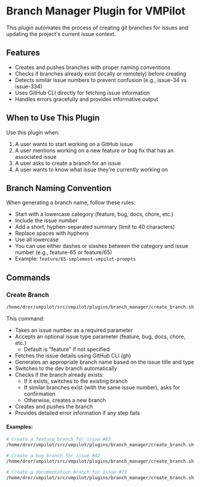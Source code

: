 # Branch Manager Plugin for VMPilot

This plugin automates the process of creating git branches for issues and updating the project's current issue context.

## Features

- Creates and pushes branches with proper naming conventions
- Checks if branches already exist (locally or remotely) before creating
- Detects similar issue numbers to prevent confusion (e.g., issue-34 vs issue-334)
- Uses GitHub CLI directly for fetching issue information
- Handles errors gracefully and provides informative output

## When to Use This Plugin

Use this plugin when:

1. A user wants to start working on a GitHub issue
2. A user mentions working on a new feature or bug fix that has an associated issue
3. A user asks to create a branch for an issue
4. A user wants to know what issue they're currently working on

## Branch Naming Convention

When generating a branch name, follow these rules:
- Start with a lowercase category (feature, bug, docs, chore, etc.)
- Include the issue number
- Add a short, hyphen-separated summary (limit to 40 characters)
- Replace spaces with hyphens
- Use all lowercase
- You can use either dashes or slashes between the category and issue number (e.g., feature-65 or feature/65)
- Example: `feature/65-implement-vmpilot-prompts`

## Commands

### Create Branch

```bash
/home/dror/vmpilot/src/vmpilot/plugins/branch_manager/create_branch.sh <issue_number> [issue_type]
```

This command:
- Takes an issue number as a required parameter
- Accepts an optional issue type parameter (feature, bug, docs, chore, etc.)
  - Default is "feature" if not specified
- Fetches the issue details using GitHub CLI (gh)
- Generates an appropriate branch name based on the issue title and type
- Switches to the dev branch automatically
- Checks if the branch already exists:
  - If it exists, switches to the existing branch
  - If similar branches exist (with the same issue number), asks for confirmation
  - Otherwise, creates a new branch
- Creates and pushes the branch
- Provides detailed error information if any step fails

#### Examples:

```bash
# Create a feature branch for issue #65
/home/dror/vmpilot/src/vmpilot/plugins/branch_manager/create_branch.sh 65

# Create a bug branch for issue #42
/home/dror/vmpilot/src/vmpilot/plugins/branch_manager/create_branch.sh 42 bug

# Create a documentation branch for issue #73
/home/dror/vmpilot/src/vmpilot/plugins/branch_manager/create_branch.sh 73 docs
```
